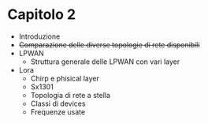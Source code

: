 # Capitolo 2
- Introduzione
- ~~Comparazione delle diverse topologie di rete disponibili~~
- LPWAN
	- Struttura generale delle LPWAN con vari layer
- Lora
	- Chirp e phisical layer
	- Sx1301
	- Topologia di rete a stella
	- Classi di devices
	- Frequenze usate

